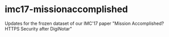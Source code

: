 # imc17-missionaccomplished
Updates for the frozen dataset of our IMC'17 paper "Mission Accomplished? HTTPS Security after DigiNotar"
